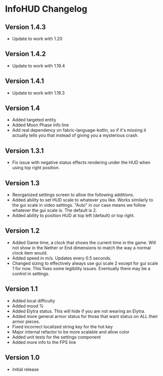 # InfoHUD Changelog
## Version 1.4.3
- Update to work with 1.20

## Version 1.4.2
- Update to work with 1.19.4

## Version 1.4.1
- Update to work with 1.19.3

## Version 1.4
- Added targeted entity
- Added Moon Phase info line
- Add real dependency on fabric-language-kotlin, so if it's missing it actually tells you that instead of giving you a mysterious crash.

## Version 1.3.1
- Fix issue with negative status effects rendering under the HUD when using top right position.

## Version 1.3
- Reorganized settings screen to allow the following additions.
- Added ability to set HUD scale to whatever you like. Works similarly to the gui scale in video settings. "Auto" in our case means we follow whatever the gui scale is. The default is 2.
- Added ability to position HUD at top left (default) or top right.

## Version 1.2
- Added Game time, a clock that shows the current time in the game. Will not show in the Nether or End dimensions to match the way a normal clock item would.
- Added speed in m/s. Updates every 0.5 seconds.
- Changed sizing to effectively always use gui scale 2 except for gui scale 1 for now. This fixes some legibility issues. Eventually there may be a control in settings.

## Version 1.1
- Added local difficulty
- Added mood %
- Added Elytra status. This will hide if you are not wearing an Elytra.
- Added more general armor status for those that want status on ALL their armor pieces.
- Fixed incorrect localized string key for the hot key
- Major internal refactor to be more scalable and allow color
- Added unit tests for the settings component
- Added more info to the FPS line

## Version 1.0 
- Initial release